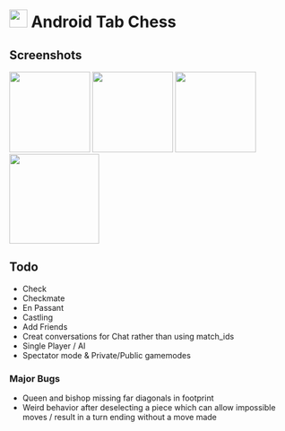 # <img src="https://github.com/simplegr33n/android-tab-chess/blob/master/screenshots/logos/logo.png" width="32"> Android Tab Chess

## Screenshots

<img src="https://github.com/simplegr33n/android-tab-chess/blob/master/screenshots/phone0007.jpg" width="144">
<img src="https://github.com/simplegr33n/android-tab-chess/blob/master/screenshots/phone0009.jpg" width="144">
<img src="https://github.com/simplegr33n/android-tab-chess/blob/master/screenshots/phone0008.jpg" width="144">
<img src="https://github.com/simplegr33n/android-tab-chess/blob/master/screenshots/tablet0002.jpg" width="160">


## Todo
* Check
* Checkmate
* En Passant
* Castling
* Add Friends
* Creat conversations for Chat rather than using match_ids
* Single Player / AI
* Spectator mode & Private/Public gamemodes

### Major Bugs
* Queen and bishop missing far diagonals in footprint
* Weird behavior after deselecting a piece which can allow impossible moves / result in a turn ending without a move made




